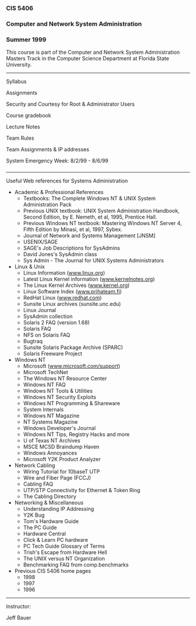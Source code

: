 ### CIS 5406

### Computer and Network System Administration

### Summer 1999

This course is part of the  Computer and Network System Administration Masters
Track in the Computer Science Department at Florida State University.

* * *

Syllabus

Assignments

Security and Courtesy for Root & Administrator Users

Course gradebook

Lecture Notes

Team Rules

Team Assignments & IP addresses

System Emergency Week: 8/2/99 - 8/6/99

###

* * *

Useful Web references for Systems Administration

  * Academic & Professional References 
    * Textbooks: The Complete Windows NT & UNIX System Administration Pack 
    * Previous UNIX textbook:  UNIX System Administration Handbook, Second Edition, by E. Nemeth, et al, 1995, Prentice Hall.
    * Previous Windows NT textbook: Mastering Windows NT Server 4, Fifth Edition by Minasi, et al, 1997, Sybex.
    * Journal of Network and Systems Management [JNSM]
    * USENIX/SAGE
    * SAGE's Job Descriptions for SysAdmins
    * David Jones's SysAdmin class
    * Sys Admin - The Journal for UNIX Systems Administrators
  * Linux & Unix 
    * Linux Information (www.linux.org)
    * Latest Linux Kernel information (www.kernelnotes.org)
    * The Linux Kernel Archives (www.kernel.org)
    * Linux Software Index (www.prihateam.fi)
    * RedHat Linux (www.redhat.com)
    * Sunsite Linux archives (sunsite.unc.edu)
    * Linux Journal
    * SysAdmin collection
    * Solaris 2 FAQ (version 1.68)
    * Solaris FAQ
    * NFS on Solaris FAQ
    * Bugtraq
    * Sunsite Solaris Package Archive (SPARC)
    * Solaris Freeware Project
  * Windows NT 
    * Microsoft (www.microsoft.com/support)
    * Microsoft TechNet
    * The Windows NT Resource Center
    * Windows NT FAQ
    * Windows NT Tools & Utilities
    * Windows NT Security Exploits
    * Windows NT Programming & Shareware
    * System Internals
    * Windows NT Magazine
    * NT Systems Magazine
    * Windows Developer's Journal
    * Windows NT Tips, Registry Hacks and more
    * U of Texas NT Archives
    * MSCE MCSD Braindump Haven
    * Windows Annoyances
    * Microsoft Y2K Product Analyzer
  * Network Cabling 
    * Wiring Tutorial for 10baseT UTP
    * Wire and Fiber Page (FCCJ)
    * Cabling FAQ
    * UTP/STP Connectivity for Ethernet & Token Ring
    * The Cabling Directory
  * Networking & Miscellaneous 
    * Understanding IP Addressing
    * Y2K Bug
    * Tom's Hardware Guide
    * The PC Guide
    * Hardware Central
    * Click & Learn PC hardware
    * PC Tech Guide Glossary of Terms
    * Trish's Escape from Hardware Hell
    * The UNIX versus NT Organization
    * Benchmarking FAQ from comp.benchmarks
  * Previous CIS 5406 home pages 
    * 1998
    * 1997
    * 1996

* * *

Instructor:

Jeff Bauer

